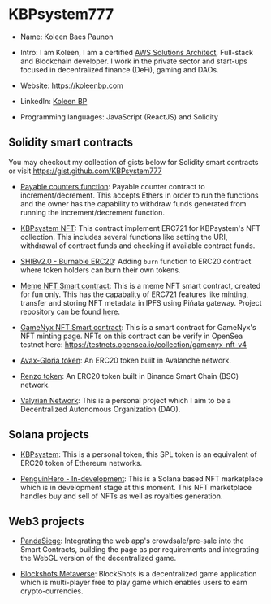 # KBPsystem777
- Name: Koleen Baes Paunon
- Intro: I am Koleen, I am a certified [AWS Solutions Architect](https://www.credly.com/badges/4ee1f735-b7e0-40bd-b679-794ea1bcf385/public_url), Full-stack and Blockchain developer. I work in the private sector and start-ups focused in decentralized finance (DeFi), gaming and DAOs.
- Website: https://koleenbp.com
- LinkedIn: [Koleen BP](https://www.linkedin.com/in/koleenbp)

- Programming languages: JavaScript (ReactJS) and Solidity

## Solidity smart contracts

You may checkout my collection of gists below for Solidity smart contracts or visit https://gist.github.com/KBPsystem777

- [Payable counters function](https://gist.github.com/KBPsystem777/ecd012747f120ec5573639a627dc70cb): Payable counter contract to increment/decrement. This accepts Ethers in order to run the functions and the owner has the capability to withdraw funds generated from running the increment/decrement function.

- [KBPsystem NFT](https://gist.github.com/KBPsystem777/bc68359dd1012e072ed23a334f514a22): This contract implement ERC721 for KBPsystem's NFT collection. This includes several functions like setting the URI, withdrawal of contract funds and checking if available contract funds.

- [SHIBv2.0 - Burnable ERC20](https://github.com/KBPsystem777/Shib-Token-Burnable): Adding `burn` function to ERC20 contract where token holders can burn their own tokens.

- [Meme NFT Smart contract](https://mumbai.polygonscan.com/token/0x8cc01b1654288c79af5b090e3664310f38acb792): This is a meme NFT smart contract, created for fun only. This has the capabality of ERC721 features like minting, transfer and storing NFT metadata in IPFS using Piñata gateway. Project repository can be found [here](https://github.com/KBPsystem777/meme-nft-smart-contract).

- [GameNyx NFT Smart contract](https://gist.github.com/KBPsystem777/6c56cecd73eafe70b076c83ac80ff916): This is a smart contract for GameNyx's NFT minting page. NFTs on this contract can be verify in OpenSea testnet here: https://testnets.opensea.io/collection/gamenyx-nft-v4

- [Avax-Gloria token](https://testnet.snowtrace.io/token/0x7fa1ade4ddc892b1ede31f9abc79671ec2561752): An ERC20 token built in Avalanche network.
- [Renzo token](https://testnet.bscscan.com/token/0x31ac89bfa27554b9508ac9863bd90c2cc9cdc3fe): An ERC20 token built in Binance Smart Chain (BSC) network.
- [Valyrian Network](https://vlnt.vercel.app/): This is a personal project which I aim to be a Decentralized Autonomous Organization (DAO).

## Solana projects
- [KBPsystem](https://solscan.io/address/H5HRuvo7SxVyLaWZqN4gKAR4bmiS9boh9EDuEQgdtqyZ?cluster=devnet): This is a personal token, this SPL token is an equivalent of ERC20 token of Ethereum networks.

- [PenguinHero - In-development](https://penguinnft.vercel.app/): This is a Solana based NFT marketplace which is in development stage at this moment. This NFT marketplace handles buy and sell of NFTs as well as royalties generation.

## Web3 projects
- [PandaSiege](https://pandasiege.app/): Integrating the web app's crowdsale/pre-sale into the Smart Contracts, building the page as per requirements and integrating the WebGL version of the decentralized game.

- [Blockshots Metaverse](https://blockshots.io/): BlockShots is a decentralized game application which is multi-player free to play game which enables users to earn crypto-currencies.

